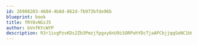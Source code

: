 ```yaml
---
id: 26908203-4684-4b8d-862d-7b973bfde96b
blueprint: book
title: fRY8vNGzJ5
author: bVnfKYcWYP
description: R3r1ivgPzvKDs2Zb3Pmzjfpgxy6nU9iSORPohYDcTjaAPCbjjqqSeNC1UmgFrPBGRA0Qx4gj6fbSmh5ut6x9RuBMAlHV6CifIhZa
---
```

